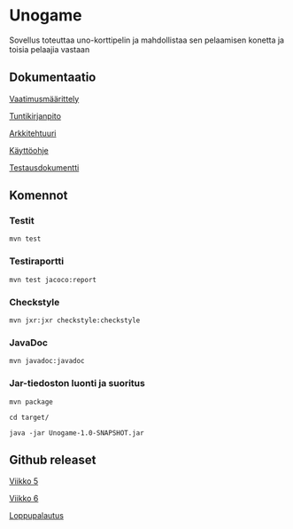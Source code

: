 # Unogame

Sovellus toteuttaa uno-korttipelin ja mahdollistaa sen pelaamisen konetta ja toisia pelaajia vastaan

## Dokumentaatio
[Vaatimusmäärittely](https://github.com/k0tix/ot-harjoitustyo/blob/master/dokumentaatio/vaatimusmaarittely.md)

[Tuntikirjanpito](https://github.com/k0tix/ot-harjoitustyo/blob/master/dokumentaatio/tuntikirjanpito.md)

[Arkkitehtuuri](https://github.com/k0tix/ot-harjoitustyo/blob/master/dokumentaatio/arkkitehtuuri.md)

[Käyttöohje](https://github.com/k0tix/ot-harjoitustyo/blob/master/dokumentaatio/kayttoohje.md)

[Testausdokumentti](https://github.com/k0tix/ot-harjoitustyo/blob/master/dokumentaatio/testaus.md)

## Komennot

### Testit
```
mvn test
```

### Testiraportti
```
mvn test jacoco:report
```

### Checkstyle
```
mvn jxr:jxr checkstyle:checkstyle
```

### JavaDoc
```
mvn javadoc:javadoc
```

### Jar-tiedoston luonti ja suoritus
```
mvn package

cd target/

java -jar Unogame-1.0-SNAPSHOT.jar
```

## Github releaset
[Viikko 5](https://github.com/k0tix/ot-harjoitustyo/releases/tag/viikko5)

[Viikko 6](https://github.com/k0tix/ot-harjoitustyo/releases/tag/viikko6)

[Loppupalautus](https://github.com/k0tix/ot-harjoitustyo/releases/tag/viikko7)